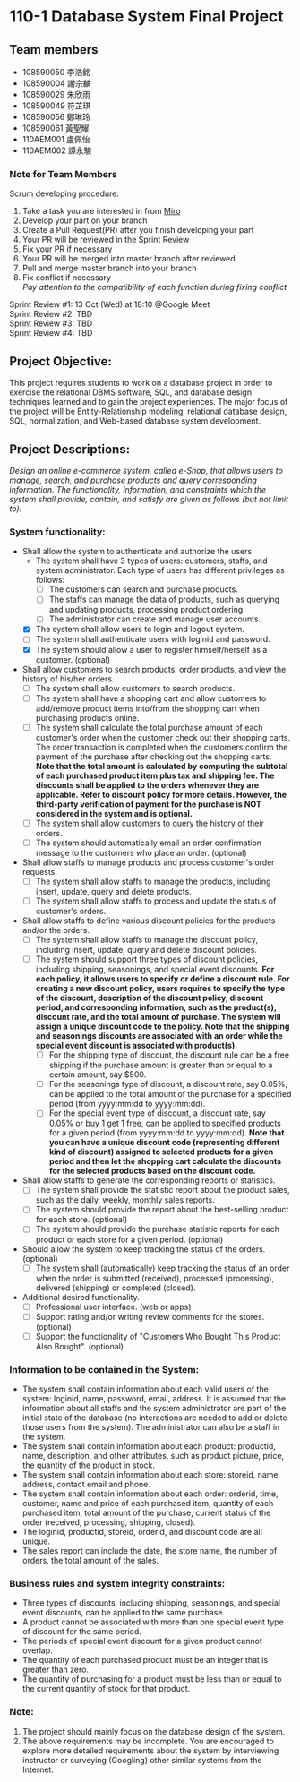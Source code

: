 # 110-1 Database System Final Project

## Team members
- 108590050 李浩銘
- 108590004 謝宗麟
- 108590029 朱欣雨
- 108590049 符芷琪
- 108590056 鄭琳玲
- 108590061 黃聖耀
- 110AEM001 盧佩怡
- 110AEM002 譚永駿

### Note for Team Members
Scrum developing procedure:
1. Take a task you are interested in from [Miro](https://miro.com/welcomeonboard/MkF1UFZBb2tJeHM4Nmxtc0lueTZ3b3lJZXQ0TWFWc1lOb25FemFacVB3WVJ3NVlrSWZqTFRuT0xvQ2d6OGYyTHwzMDc0NDU3MzYyMDA0NjQyMjM2?invite_link_id=149965833091)
2. Develop your part on your branch
3. Create a Pull Request(PR) after you finish developing your part
4. Your PR will be reviewed in the Sprint Review
5. Fix your PR if necessary
5. Your PR will be merged into master branch after reviewed
6. Pull and merge master branch into your branch
7. Fix conflict if necessary  
*Pay attention to the compatibility of each function during fixing conflict*

Sprint Review #1: 13 Oct (Wed) at 18:10 @Google Meet  
Sprint Review #2: TBD  
Sprint Review #3: TBD  
Sprint Review #4: TBD  


## Project Objective:
This project requires students to work on a database project in order to exercise the relational DBMS software, SQL, and database design techniques learned and to gain the project experiences. The major focus of the project will be Entity-Relationship modeling, relational database design, SQL, normalization, and Web-based database system development.

## Project Descriptions:
*Design an online e-commerce system, called e-Shop, that allows users to manage, search, and purchase products and query corresponding information. The functionality, information, and constraints which the system shall provide, contain, and satisfy are given as follows (but not limit to):*

### System functionality:
- Shall allow the system to authenticate and authorize the users
  - The system shall have 3 types of users: customers, staffs, and system administrator. Each type of users has different privileges as follows:
    - [ ] The customers can search and purchase products.
    - [ ] The staffs can manage the data of products, such as querying and updating products, processing product ordering.
    - [ ] The administrator can create and manage user accounts.
  - [x] The system shall allow users to login and logout system.
  - [ ] The system shall authenticate users with loginid and password.
  - [x] The system should allow a user to register himself/herself as a customer. (optional)
- Shall allow customers to search products, order products, and view the history of his/her orders.
  - [ ] The system shall allow customers to search products.
  - [ ] The system shall have a shopping cart and allow customers to add/remove product items into/from the shopping cart when purchasing products online.
  - [ ] The system shall calculate the total purchase amount of each customer's order when the customer check out their shopping carts. The order transaction is completed when the customers confirm the payment of the purchase after checking out the shopping carts. **Note that the total amount is calculated by computing the subtotal of each purchased product item plus tax and shipping fee. The discounts shall be applied to the orders whenever they are applicable. Refer to discount policy for more details. However, the third-party verification of payment for the purchase is NOT considered in the system and is optional.**
  - [ ] The system shall allow customers to query the history of their orders.
  - [ ] The system should automatically email an order confirmation message to the customers who place an order. (optional)
- Shall allow staffs to manage products and process customer's order requests.
  - [ ] The system shall allow staffs to manage the products, including insert, update, query and delete products.
  - [ ] The system shall allow staffs to process and update the status of customer's orders.
- Shall allow staffs to define various discount policies for the products and/or the orders.
  - [ ] The system shall allow staffs to manage the discount policy, including insert, update, query and delete discount policies.
  - [ ] The system should support three types of discount policies, including shipping, seasonings, and special event discounts. **For each policy, it allows users to specify or define a discount rule. For creating a new discount policy, users requires to specify the type of the discount, description of the discount policy, discount period, and corresponding information, such as the product(s), discount rate, and the total amount of purchase. The system will assign a unique discount code to the policy. Note that the shipping and seasonings discounts are associated with an order while the special event discount is associated with product(s).**
    - [ ] For the shipping type of discount, the discount rule can be a free shipping if the purchase amount is greater than or equal to a certain amount, say $500.  
    - [ ] For the seasonings type of discount, a discount rate, say 0.05%, can be applied to the total amount of the purchase for a specified period (from yyyy:mm:dd to yyyy:mm:dd).
    - [ ] For the special event type of discount, a discount rate, say 0.05% or buy 1 get 1 free, can be applied to specified products for a given period (from yyyy:mm:dd to yyyy:mm:dd). **Note that you can have a unique discount code (representing different kind of discount) assigned to selected products for a given period and then let the shopping cart calculate the discounts for the selected products based on the discount code.**
- Shall allow staffs to generate the corresponding reports or statistics.
  - [ ] The system shall provide the statistic report about the product sales, such as the daily, weekly, monthly sales reports.
  - [ ] The system should provide the report about the best-selling product for each store. (optional)
  - [ ] The system should provide the purchase statistic reports for each product or each store for a given period. (optional)    
- Should allow the system to keep tracking the status of the orders. (optional)
  - [ ] The system shall (automatically) keep tracking the status of an order when the order is submitted (received), processed (processing), delivered (shipping) or completed (closed).
- Additional desired functionality.
  - [ ] Professional user interface. (web or apps)
  - [ ] Support rating and/or writing review comments for the stores. (optional)
  - [ ] Support the functionality of "Customers Who Bought This Product Also Bought". (optional)

### Information to be contained in the System:
- The system shall contain information about each valid users of the system: loginid, name, password, email, address. It is assumed that the information about all staffs and the system administrator are part of the initial state of the database (no interactions are needed to add or delete those users from the system).  The administrator can also be a staff in the system.
- The system shall contain information about each product: productid, name, description, and other attributes, such as product picture, price, the quantity of the product in stock.
- The system shall contain information about each store: storeid, name, address, contact email and phone.
- The system shall contain information about each order: orderid, time, customer, name and price of each purchased item, quantity of each purchased item, total amount of the purchase, current status of the order (received, processing, shipping, closed).
- The loginid, productid, storeid, orderid, and discount code are all unique.
- The sales report can include the date, the store name, the number of orders, the total amount of the sales.

### Business rules and system integrity constraints:
- Three types of discounts, including shipping, seasonings, and special event discounts, can be applied to the same purchase.
- A product cannot be associated with more than one special event type of discount for the same period.
- The periods of special event discount for a given product cannot overlap.
- The quantity of each purchased product must be an integer that is greater than zero.
- The quantity of purchasing for a product must be less than or equal to the current quantity of stock for that product.

### Note:
1. The project should mainly focus on the database design of the system.
2. The above requirements may be incomplete. You are encouraged to explore more detailed requirements about the system by interviewing instructor or surveying (Googling) other similar systems from the Internet.
